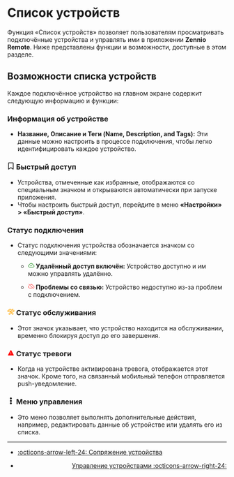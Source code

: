 # Список устройств

Функция «Список устройств» позволяет пользователям просматривать подключённые устройства и управлять ими в приложении **Zennio Remote**. Ниже представлены функции и возможности, доступные в этом разделе.

## Возможности списка устройств

Каждое подключённое устройство на главном экране содержит следующую информацию и функции:

### Информация об устройстве

- **Название, Описание и Теги (Name, Description, and Tags):** Эти данные можно настроить в процессе подключения, чтобы легко идентифицировать каждое устройство.

### <svg stroke="currentColor" fill="currentColor" stroke-width="0" viewBox="0 0 384 512" height="1em" width="1em" xmlns="http://www.w3.org/2000/svg"><path d="M0 48C0 21.5 21.5 0 48 0l0 48 0 393.4 130.1-92.9c8.3-6 19.6-6 27.9 0L336 441.4 336 48 48 48 48 0 336 0c26.5 0 48 21.5 48 48l0 440c0 9-5 17.2-13 21.3s-17.6 3.4-24.9-1.8L192 397.5 37.9 507.5c-7.3 5.2-16.9 5.9-24.9 1.8S0 497 0 488L0 48z"></path></svg> Быстрый доступ

- Устройства, отмеченные как избранные, отображаются со специальным значком и открываются автоматически при запуске приложения.
- Чтобы настроить быстрый доступ, перейдите в меню **«Настройки» > «Быстрый доступ»**.

### Статус подключения

- Статус подключения устройства обозначается значком со следующими значениями:

    - <svg stroke="currentColor" fill="currentColor" stroke-width="0" viewBox="0 0 16 16" style="color:green" height="1em" width="1em" xmlns="http://www.w3.org/2000/svg"><path fill-rule="evenodd" d="M10.354 6.146a.5.5 0 0 1 0 .708l-3 3a.5.5 0 0 1-.708 0l-1.5-1.5a.5.5 0 1 1 .708-.708L7 8.793l2.646-2.647a.5.5 0 0 1 .708 0"></path><path d="M4.406 3.342A5.53 5.53 0 0 1 8 2c2.69 0 4.923 2 5.166 4.579C14.758 6.804 16 8.137 16 9.773 16 11.569 14.502 13 12.687 13H3.781C1.708 13 0 11.366 0 9.318c0-1.763 1.266-3.223 2.942-3.593.143-.863.698-1.723 1.464-2.383m.653.757c-.757.653-1.153 1.44-1.153 2.056v.448l-.445.049C2.064 6.805 1 7.952 1 9.318 1 10.785 2.23 12 3.781 12h8.906C13.98 12 15 10.988 15 9.773c0-1.216-1.02-2.228-2.313-2.228h-.5v-.5C12.188 4.825 10.328 3 8 3a4.53 4.53 0 0 0-2.941 1.1z"></path></svg> **Удалённый доступ включён:** Устройство доступно и им можно управлять удалённо.

    - <svg stroke="currentColor" fill="currentColor" stroke-width="0" viewBox="0 0 512 512" style="color:red" height="1em" width="1em" xmlns="http://www.w3.org/2000/svg"><path fill="none" stroke-linecap="round" stroke-linejoin="round" stroke-width="32" d="M93.72 183.25C49.49 198.05 16 233.1 16 288c0 66 54 112 120 112h184.37m147.45-22.26C485.24 363.3 496 341.61 496 312c0-59.82-53-85.76-96-88-8.89-89.54-71-144-144-144-26.16 0-48.79 6.93-67.6 18.14"></path><path fill="none" stroke-linecap="round" stroke-miterlimit="10" stroke-width="32" d="M448 448 64 64"></path></svg> **Проблемы со связью:** Устройство недоступно из-за проблем с подключением.

### <svg stroke="currentColor" fill="currentColor" stroke-width="0" viewBox="0 0 512 512" style="color:orange" height="1em" width="1em" xmlns="http://www.w3.org/2000/svg"><path fill="none" stroke-linecap="round" stroke-miterlimit="10" stroke-width="32" d="M436.67 184.11a27.17 27.17 0 0 1-38.3 0l-22.48-22.49a27.15 27.15 0 0 1 0-38.29l50.89-50.89a.85.85 0 0 0-.26-1.38C393.68 57 351.09 64.15 324.05 91c-25.88 25.69-27.35 64.27-17.87 98a27 27 0 0 1-7.67 27.14l-173 160.76a40.76 40.76 0 1 0 57.57 57.54l162.15-173.3a27 27 0 0 1 26.77-7.7c33.46 8.94 71.49 7.26 97.07-17.94 27.49-27.08 33.42-74.94 20.1-102.33a.85.85 0 0 0-1.36-.22z"></path><path fill="none" stroke-linecap="round" stroke-linejoin="round" stroke-width="32" d="M224 284c-17.48-17-25.49-24.91-31-30.29a18.24 18.24 0 0 1-3.33-21.35 20.76 20.76 0 0 1 3.5-4.62l15.68-15.29a18.66 18.66 0 0 1 5.63-3.87 18.11 18.11 0 0 1 20 3.62c5.45 5.29 15.43 15 33.41 32.52m49.18 46.58c40.95 38.1 90.62 83.27 110 99.41a13.46 13.46 0 0 1 .94 19.92L394.63 444a14 14 0 0 1-20.29-.76c-16.53-19.18-61.09-67.11-99.27-107"></path><path fill="none" stroke-linecap="round" stroke-linejoin="round" stroke-width="32" d="m17.34 193.5 29.41-28.74a4.71 4.71 0 0 1 3.41-1.35 4.85 4.85 0 0 1 3.41 1.35h0a9.86 9.86 0 0 0 8.19 2.77c3.83-.42 7.92-1.6 10.57-4.12 6-5.8-.94-17.23 4.34-24.54a207 207 0 0 1 19.78-22.6c6-5.88 29.84-28.32 69.9-44.45A107.31 107.31 0 0 1 206.67 64c22.59 0 40 10 46.26 15.67a89.54 89.54 0 0 1 10.28 11.64 78.92 78.92 0 0 0-9.21-2.77 68.82 68.82 0 0 0-20-1.26c-13.33 1.09-29.41 7.26-38 14-13.9 11-19.87 25.72-20.81 44.71-.68 14.12 2.72 22.1 36.1 55.49a6.6 6.6 0 0 1-.34 9.16l-18.22 18a6.88 6.88 0 0 1-9.54.09c-21.94-21.94-36.65-33.09-45-38.16s-15.07-6.5-18.3-6.85a30.85 30.85 0 0 0-18.27 3.87 11.39 11.39 0 0 0-2.64 2 14.14 14.14 0 0 0 .42 20.08l1.71 1.6a4.63 4.63 0 0 1 0 6.64L71.73 246.6a4.71 4.71 0 0 1-3.41 1.4 4.86 4.86 0 0 1-3.41-1.35l-47.57-46.43a4.88 4.88 0 0 1 0-6.72z"></path></svg> Статус обслуживания

- Этот значок указывает, что устройство находится на обслуживании, временно блокируя доступ до его завершения.

### <svg stroke="currentColor" fill="currentColor" stroke-width="0" viewBox="0 0 512 512" style="color:red" height="1em" width="1em" xmlns="http://www.w3.org/2000/svg"><path d="M228.9 79.9L51.8 403.1C40.6 423.3 55.5 448 78.9 448h354.3c23.3 0 38.2-24.7 27.1-44.9L283.1 79.9c-11.7-21.2-42.5-21.2-54.2 0zM273.6 214L270 336h-28l-3.6-122h35.2zM256 402.4c-10.7 0-19.1-8.1-19.1-18.4s8.4-18.4 19.1-18.4 19.1 8.1 19.1 18.4-8.4 18.4-19.1 18.4z"></path></svg> Статус тревоги

- Когда на устройстве активирована тревога, отображается этот значок. Кроме того, на связанный мобильный телефон отправляется push-уведомление.

### <svg stroke="currentColor" fill="currentColor" stroke-width="0" viewBox="0 0 192 512" height="1em" width="1em" xmlns="http://www.w3.org/2000/svg"><path d="M96 184c39.8 0 72 32.2 72 72s-32.2 72-72 72-72-32.2-72-72 32.2-72 72-72zM24 80c0 39.8 32.2 72 72 72s72-32.2 72-72S135.8 8 96 8 24 40.2 24 80zm0 352c0 39.8 32.2 72 72 72s72-32.2 72-72-32.2-72-72-72-72 32.2-72 72z"></path></svg> Меню управления

- Это меню позволяет выполнять дополнительные действия, например, редактировать данные об устройстве или удалять его из списка.

------

<div class="grid cards" markdown>

- <div class="card" style="text-align: left;">

    [:octicons-arrow-left-24: Сопряжение устройства](/devices/device_pairing/)

- <div class="card" style="text-align: right;">
  
    [Управление устройствами :octicons-arrow-right-24:](/devices/device_management/)

</div></div></div>